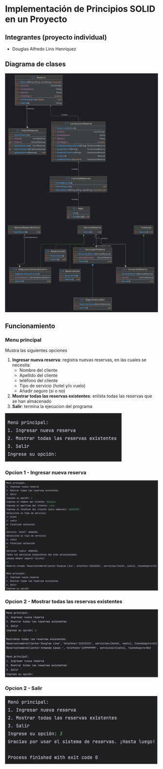 # Implementación de Principios SOLID en un Proyecto


## Integrantes (proyecto individual)
* Douglas Alfredo Lino Henriquez


## Diagrama de clases
![Descripción de la imagen](https://raw.githubusercontent.com/DouglasLino/KODIGO-BC-JAVA/refs/heads/main/2_modulo/sistema_reservas_linea/img/diagrama-clases.png)

## Funcionamiento

### Menu principal
Mustra las siguientes opciones
  1. **Ingresar nueva reserva**: registra nuevas reservas, en las cuales se necesita:
      * Nombre del cliente  
      * Apellido del cliente  
      * teléfono del cliente
      * Tipo de servicio (hotel y/o vuelo)
      * Añadir seguro (si o no)
  2. **Mostrar todas las reservas existentes**: enlista todas las reservas que se han almacenado
  3. **Salir**: termina la ejecucion del programa

![Descripción de la imagen](https://raw.githubusercontent.com/DouglasLino/KODIGO-BC-JAVA/refs/heads/main/2_modulo/sistema_reservas_linea/img/menu.png)

### Opcion 1 - Ingresar nueva reserva
![Descripción de la imagen](https://raw.githubusercontent.com/DouglasLino/KODIGO-BC-JAVA/refs/heads/main/2_modulo/sistema_reservas_linea/img/1.png)
### Opcion 2 - Mostrar todas las reservas existentes

![Descripción de la imagen](https://raw.githubusercontent.com/DouglasLino/KODIGO-BC-JAVA/refs/heads/main/2_modulo/sistema_reservas_linea/img/2.png)
### Opcion 2 - Salir

![Descripción de la imagen](https://raw.githubusercontent.com/DouglasLino/KODIGO-BC-JAVA/refs/heads/main/2_modulo/sistema_reservas_linea/img/3.png)